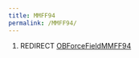 ```yaml
---
title: MMFF94
permalink: /MMFF94/
---
```


1.  REDIRECT [OBForceFieldMMFF94](/OBForceFieldMMFF94 "wikilink")
